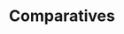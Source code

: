 ---
title: "Comparatives"
lang: "English"
year: "2020"
links: ['bMDdwRSousQ']
slides: ""
authors: ['Milla Huuskonen']
tags: ['Debate']
layout: "workshop"
categories: ["workshops"]
---